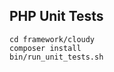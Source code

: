 <!--
id: testing
tags: ''
-->

## PHP Unit Tests

```shell
cd framework/cloudy
composer install
bin/run_unit_tests.sh
```

